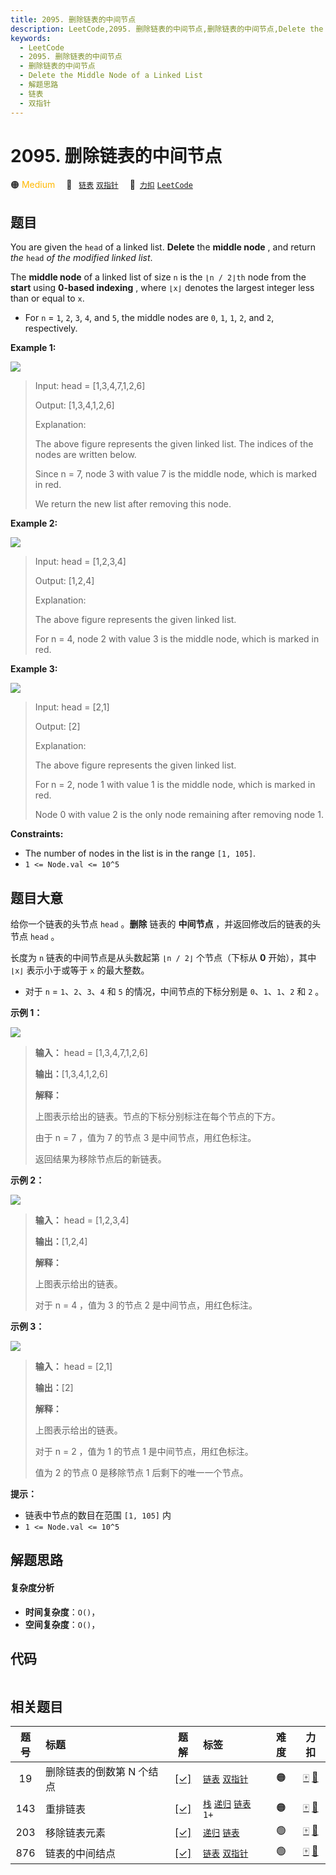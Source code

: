 ```yaml
---
title: 2095. 删除链表的中间节点
description: LeetCode,2095. 删除链表的中间节点,删除链表的中间节点,Delete the Middle Node of a Linked List,解题思路,链表,双指针
keywords:
  - LeetCode
  - 2095. 删除链表的中间节点
  - 删除链表的中间节点
  - Delete the Middle Node of a Linked List
  - 解题思路
  - 链表
  - 双指针
---
```


# 2095. 删除链表的中间节点

🟠 <font color=#ffb800>Medium</font>&emsp; 🔖&ensp; [`链表`](/tag/linked-list.md) [`双指针`](/tag/two-pointers.md)&emsp; 🔗&ensp;[`力扣`](https://leetcode.cn/problems/delete-the-middle-node-of-a-linked-list) [`LeetCode`](https://leetcode.com/problems/delete-the-middle-node-of-a-linked-list)

## 题目

You are given the `head` of a linked list. **Delete** the **middle node** ,
and return _the_ `head` _of the modified linked list_.

The **middle node** of a linked list of size `n` is the `⌊n / 2⌋th` node from
the **start** using **0-based indexing** , where `⌊x⌋` denotes the largest
integer less than or equal to `x`.

  * For `n` = `1`, `2`, `3`, `4`, and `5`, the middle nodes are `0`, `1`, `1`, `2`, and `2`, respectively.



**Example 1:**

![](https://assets.leetcode.com/uploads/2021/11/16/eg1drawio.png)

> Input: head = [1,3,4,7,1,2,6]
> 
> Output: [1,3,4,1,2,6]
> 
> Explanation:
> 
> The above figure represents the given linked list. The indices of the nodes are written below.
> 
> Since n = 7, node 3 with value 7 is the middle node, which is marked in red.
> 
> We return the new list after removing this node. 

**Example 2:**

![](https://assets.leetcode.com/uploads/2021/11/16/eg2drawio.png)

> Input: head = [1,2,3,4]
> 
> Output: [1,2,4]
> 
> Explanation:
> 
> The above figure represents the given linked list.
> 
> For n = 4, node 2 with value 3 is the middle node, which is marked in red.

**Example 3:**

![](https://assets.leetcode.com/uploads/2021/11/16/eg3drawio.png)

> Input: head = [2,1]
> 
> Output: [2]
> 
> Explanation:
> 
> The above figure represents the given linked list.
> 
> For n = 2, node 1 with value 1 is the middle node, which is marked in red.
> 
> Node 0 with value 2 is the only node remaining after removing node 1.



**Constraints:**

  * The number of nodes in the list is in the range `[1, 105]`.
  * `1 <= Node.val <= 10^5`


## 题目大意

给你一个链表的头节点 `head` 。**删除** 链表的 **中间节点** ，并返回修改后的链表的头节点 `head` 。

长度为 `n` 链表的中间节点是从头数起第 `⌊n / 2⌋` 个节点（下标从 **0** 开始），其中 `⌊x⌋` 表示小于或等于 `x` 的最大整数。

  * 对于 `n` = `1`、`2`、`3`、`4` 和 `5` 的情况，中间节点的下标分别是 `0`、`1`、`1`、`2` 和 `2` 。



**示例 1：**

![](https://assets.leetcode.com/uploads/2021/11/16/eg1drawio.png)

> 
> 
> 
> 
> 
> **输入：** head = [1,3,4,7,1,2,6]
> 
> **输出：**[1,3,4,1,2,6]
> 
> **解释：**
> 
> 上图表示给出的链表。节点的下标分别标注在每个节点的下方。
> 
> 由于 n = 7 ，值为 7 的节点 3 是中间节点，用红色标注。
> 
> 返回结果为移除节点后的新链表。 
> 
> 

**示例 2：**

![](https://assets.leetcode.com/uploads/2021/11/16/eg2drawio.png)

> 
> 
> 
> 
> 
> **输入：** head = [1,2,3,4]
> 
> **输出：**[1,2,4]
> 
> **解释：**
> 
> 上图表示给出的链表。
> 
> 对于 n = 4 ，值为 3 的节点 2 是中间节点，用红色标注。
> 
> 

**示例 3：**

![](https://assets.leetcode.com/uploads/2021/11/16/eg3drawio.png)

> 
> 
> 
> 
> 
> **输入：** head = [2,1]
> 
> **输出：**[2]
> 
> **解释：**
> 
> 上图表示给出的链表。
> 
> 对于 n = 2 ，值为 1 的节点 1 是中间节点，用红色标注。
> 
> 值为 2 的节点 0 是移除节点 1 后剩下的唯一一个节点。



**提示：**

  * 链表中节点的数目在范围 `[1, 105]` 内
  * `1 <= Node.val <= 10^5`


## 解题思路

#### 复杂度分析

- **时间复杂度**：`O()`，
- **空间复杂度**：`O()`，

## 代码

```javascript

```

## 相关题目

<!-- prettier-ignore -->
| 题号 | 标题 | 题解 | 标签 | 难度 | 力扣 |
| :------: | :------ | :------: | :------ | :------: | :------: |
| 19 | 删除链表的倒数第 N 个结点 | [[✓]](/problem/0019.md) |  [`链表`](/tag/linked-list.md) [`双指针`](/tag/two-pointers.md) | 🟠 | [🀄️](https://leetcode.cn/problems/remove-nth-node-from-end-of-list) [🔗](https://leetcode.com/problems/remove-nth-node-from-end-of-list) |
| 143 | 重排链表 | [[✓]](/problem/0143.md) |  [`栈`](/tag/stack.md) [`递归`](/tag/recursion.md) [`链表`](/tag/linked-list.md) `1+` | 🟠 | [🀄️](https://leetcode.cn/problems/reorder-list) [🔗](https://leetcode.com/problems/reorder-list) |
| 203 | 移除链表元素 | [[✓]](/problem/0203.md) |  [`递归`](/tag/recursion.md) [`链表`](/tag/linked-list.md) | 🟢 | [🀄️](https://leetcode.cn/problems/remove-linked-list-elements) [🔗](https://leetcode.com/problems/remove-linked-list-elements) |
| 876 | 链表的中间结点 | [[✓]](/problem/0876.md) |  [`链表`](/tag/linked-list.md) [`双指针`](/tag/two-pointers.md) | 🟢 | [🀄️](https://leetcode.cn/problems/middle-of-the-linked-list) [🔗](https://leetcode.com/problems/middle-of-the-linked-list) |